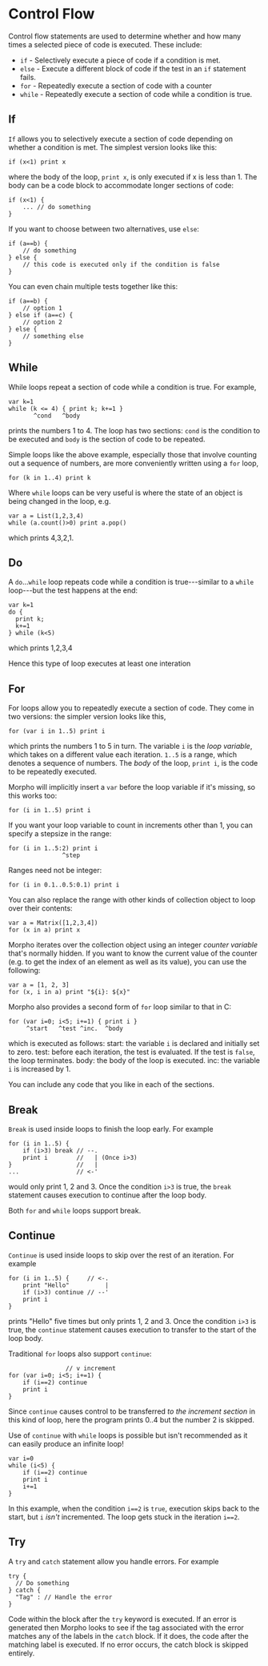 [comment]: # (Morpho control flow help file)
[version]: # (0.5)

[toplevel]: #

# Control Flow
[tagcontrol]: # (control)

Control flow statements are used to determine whether and how many times a selected piece of code is executed. These include:

* `if` - Selectively execute a piece of code if a condition is met.
* `else` - Execute a different block of code if the test in an `if` statement fails.
* `for` - Repeatedly execute a section of code with a counter
* `while` - Repeatedly execute a section of code while a condition is true.

## If
[tagif]: # (if)
[tagelse]: # (else)

`If` allows you to selectively execute a section of code depending on whether a condition is met. The simplest version looks like this:

    if (x<1) print x

where the body of the loop, `print x`, is only executed if x is less than 1. The body can be a code block to accommodate longer sections of code:

    if (x<1) {
        ... // do something
    }

If you want to choose between two alternatives, use `else`:

    if (a==b) {
        // do something
    } else {
        // this code is executed only if the condition is false
    }

You can even chain multiple tests together like this:

    if (a==b) {
        // option 1
    } else if (a==c) {
        // option 2
    } else {
        // something else
    }

## While
[tagwhile]: # (while)

While loops repeat a section of code while a condition is true. For example,

    var k=1
    while (k <= 4) { print k; k+=1 }
           ^cond   ^body

prints the numbers 1 to 4. The loop has two sections: `cond` is the condition to be executed and `body` is the section of code to be repeated.

Simple loops like the above example, especially those that involve counting out a sequence of numbers, are more conveniently written using a `for` loop,

    for (k in 1..4) print k

Where `while` loops can be very useful is where the state of an object is being changed in the loop, e.g.

    var a = List(1,2,3,4)
    while (a.count()>0) print a.pop()

which prints 4,3,2,1.

## Do
[tagdo]: # (do)

A `do`...`while` loop repeats code while a condition is true---similar to a `while` loop---but the test happens at the end:

    var k=1
    do {
      print k;
      k+=1
    } while (k<5)

which prints 1,2,3,4

Hence this type of loop executes at least one interation

## For
[tagfor]: # (for)
[tagin]: # (in)

For loops allow you to repeatedly execute a section of code. They come in two versions: the simpler version looks like this,

    for (var i in 1..5) print i

which prints the numbers 1 to 5 in turn. The variable `i` is the *loop variable*, which takes on a different value each iteration. `1..5` is a range, which denotes a sequence of numbers. The *body* of the loop,  `print i`, is the code to be repeatedly executed.

Morpho will implicitly insert a `var` before the loop variable if it's missing, so this works too:

    for (i in 1..5) print i

If you want your loop variable to count in increments other than 1, you can specify a stepsize in the range:

    for (i in 1..5:2) print i
                   ^step

Ranges need not be integer:

    for (i in 0.1..0.5:0.1) print i

You can also replace the range with other kinds of collection object to loop over their contents:

    var a = Matrix([1,2,3,4])
    for (x in a) print x

Morpho iterates over the collection object using an integer *counter variable* that's normally hidden. If you want to know the current value of the counter (e.g. to get the index of an element as well as its value), you can use the following:

    var a = [1, 2, 3]
    for (x, i in a) print "${i}: ${x}"

Morpho also provides a second form of `for` loop similar to that in C:

    for (var i=0; i<5; i+=1) { print i }
         ^start   ^test ^inc.  ^body

which is executed as follows:
  start: the variable `i` is declared and initially set to zero.
  test: before each iteration, the test is evaluated. If the test is `false`, the loop terminates.
  body: the body of the loop is executed.
  inc: the variable `i` is increased by 1.

You can include any code that you like in each of the sections.

## Break
[tagbreak]: # (break)

`Break` is used inside loops to finish the loop early. For example

    for (i in 1..5) {
        if (i>3) break // --.
        print i        //   | (Once i>3)
    }                  //   |
    ...                // <-'

would only print 1, 2 and 3. Once the condition `i>3` is true, the `break` statement causes execution to continue after the loop body.

Both `for` and `while` loops support break.

## Continue
[tagcontinue]: # (continue)

`Continue` is used inside loops to skip over the rest of an iteration. For example

    for (i in 1..5) {     // <-.
        print "Hello"          |
        if (i>3) continue // --'
        print i
    }                     

prints "Hello" five times but only prints 1, 2 and 3. Once the condition `i>3` is true, the `continue` statement causes execution to transfer to the start of the loop body.

Traditional `for` loops also support `continue`:

                    // v increment
    for (var i=0; i<5; i+=1) {
        if (i==2) continue
        print i
    }

Since `continue` causes control to be transferred *to the increment section* in this kind of loop, here the program prints 0..4 but the number 2 is skipped.

Use of `continue` with `while` loops is possible but isn't recommended as it can easily produce an infinite loop!

    var i=0
    while (i<5) {
        if (i==2) continue
        print i
        i+=1
    }

In this example, when the condition `i==2` is `true`, execution skips back to the start, but `i` *isn't* incremented. The loop gets stuck in the iteration `i==2`.

## Try
[tagtry]: # (try)
[tagcatch]: # (catch)

A `try` and `catch` statement allow you handle errors. For example

    try {
      // Do something
    } catch {
      "Tag" : // Handle the error
    }

Code within the block after the `try` keyword is executed. If an error is generated then Morpho looks to see if the tag associated with the error matches any of the labels in the `catch` block. If it does, the code after the matching label is executed. If no error occurs, the catch block is skipped entirely.
